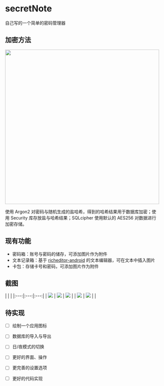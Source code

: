 # secretNote
 自己写的一个简单的密码管理器

## 加密方法

<img src="screenshot/encryption_process.png" height="500">

使用 Argon2 对密码与随机生成的盐哈希，得到的哈希结果用于数据库加密；使用 Security 库存放盐与哈希结果；SQLcipher 使用默认的 AES256 对数据进行加密存储。

## 现有功能

- 密码箱：账号与密码的储存，可添加图片作为附件
- 文本记录箱：基于 [richeditor-android](https://github.com/wasabeef/richeditor-android) 的文本编辑器，可在文本中插入图片
- 卡包：存储卡号和密码，可添加图片作为附件

## 截图

| | |
|:---:|:---:|:---:|
| ![](screenshot/screenshot_1.jpg) | ![](screenshot/screenshot_2.jpg) | ![](screenshot/screenshot_3.jpg) |
| ![](screenshot/screenshot_4.jpg) | ![](screenshot/screenshot_5.jpg) | |

## 待实现

- [ ] 绘制一个应用图标
- [ ] 数据库的导入与导出
- [ ] 日/夜模式的切换
- [ ] 更好的界面、操作
- [ ] 更完善的设置选项
- [ ] 更好的代码实现

